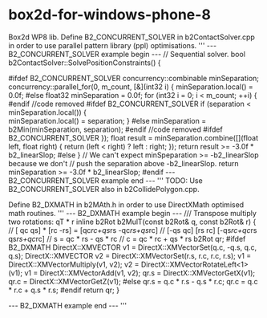 # box2d-for-windows-phone-8
Box2d WP8 lib. 
Define B2_CONCURRENT_SOLVER in b2ContactSolver.cpp in order to use parallel pattern library (ppl) optimisations.
'''
---  B2_CONCURRENT_SOLVER example begin ---
// Sequential solver.
bool b2ContactSolver::SolvePositionConstraints()
{
	
\#ifdef  B2_CONCURRENT_SOLVER
	concurrency::combinable<float> minSeparation;
	concurrency::parallel_for(0, m_count, [&](int32 i)
	{
		minSeparation.local() = 0.0f;
\#else
	float32 minSeparation = 0.0f;
	for (int32 i = 0; i < m_count; ++i)
	{
\#endif
//code removed
\#ifdef B2_CONCURRENT_SOLVER
			if (separation < minSeparation.local())
			{				
				minSeparation.local() = separation;
			}
\#else
			minSeparation = b2Min(minSeparation, separation);
\#endif
//code removed
\#ifdef B2_CONCURRENT_SOLVER
	});
	float result = minSeparation.combine([](float left, float right) { return (left < right) ? left : right; });
	return result >= -3.0f * b2_linearSlop;
\#else
	}
	// We can't expect minSpeparation >= -b2_linearSlop because we don't
	// push the separation above -b2_linearSlop.
	return minSeparation >= -3.0f * b2_linearSlop;
\#endif
---  B2_CONCURRENT_SOLVER example end ---
'''
TODO: Use B2_CONCURRENT_SOLVER also in b2CollidePolygon.cpp.



Define B2_DXMATH in b2MAth.h in order to use DirectXMath optimised math routines.
'''
--- B2_DXMATH example begin ---
/// Transpose multiply two rotations: qT * r
inline b2Rot b2MulT(const b2Rot& q, const b2Rot& r)
{
	// [ qc qs] * [rc -rs] = [qc*rc+qs*rs -qc*rs+qs*rc]
	// [-qs qc]   [rs  rc]   [-qs*rc+qc*rs qs*rs+qc*rc]
	// s = qc * rs - qs * rc
	// c = qc * rc + qs * rs
	b2Rot qr;
\#ifdef B2_DXMATH
	DirectX::XMVECTOR v1 = DirectX::XMVectorSet(q.c, -q.s, q.c, q.s);
	DirectX::XMVECTOR v2 = DirectX::XMVectorSet(r.s, r.c, r.c, r.s);
	v1 = DirectX::XMVectorMultiply(v1, v2);
	v2 = DirectX::XMVectorRotateLeft<1>(v1);
	v1 = DirectX::XMVectorAdd(v1, v2);
	qr.s = DirectX::XMVectorGetX(v1);
	qr.c = DirectX::XMVectorGetZ(v1);
\#else
	qr.s = q.c * r.s - q.s * r.c;
	qr.c = q.c * r.c + q.s * r.s;
\#endif
	return qr;
}

--- B2_DXMATH example end ---
'''

